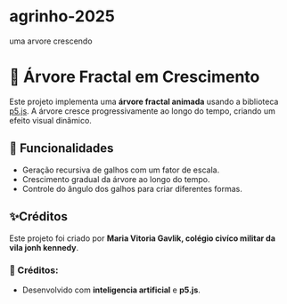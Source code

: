 # agrinho-2025
uma arvore crescendo

# 🌳 Árvore Fractal em Crescimento

Este projeto implementa uma **árvore fractal animada** usando a biblioteca [p5.js](https://p5js.org/). A árvore cresce progressivamente ao longo do tempo, criando um efeito visual dinâmico.

## 📌 Funcionalidades
- Geração recursiva de galhos com um fator de escala.
- Crescimento gradual da árvore ao longo do tempo.
- Controle do ângulo dos galhos para criar diferentes formas.

## ✨Créditos

Este projeto foi criado por **Maria Vitoria Gavlik, colégio civíco militar da vila jonh kennedy**.  

### 📜 Créditos:
- Desenvolvido com **inteligencia artificial** e **p5.js**.


